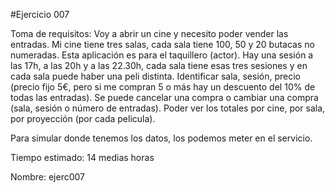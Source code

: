 #Ejercicio 007

Toma de requisitos: Voy a abrir un cine y necesito poder vender las entradas. Mi cine tiene tres salas, cada sala tiene 100, 50 y 20 butacas no numeradas. Esta aplicación es para el taquillero (actor). Hay una sesión a las 17h, a las 20h y a las 22.30h, cada sala tiene esas tres sesiones y en cada sala puede haber una peli distinta. Identificar sala, sesión, precio (precio fijo 5€, pero si me compran 5 o más hay un descuento del 10% de todas las entradas). Se puede cancelar una compra o cambiar una compra (sala, sesión o número de entradas). Poder ver los totales por cine, por sala, por proyección (por cada pelicula).

Para simular donde tenemos los datos, los podemos meter en el servicio.

Tiempo estimado: 14 medias horas

Nombre: ejerc007